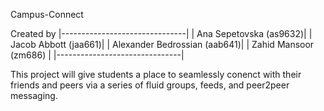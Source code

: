 Campus-Connect

Created by
|-------------------------------|
| Ana Sepetovska 		(as9632)|
| Jacob Abbott		    (jaa661)|
| Alexander Bedrossian	(aab641)|
| Zahid Mansoor		    (zm686) |
|-------------------------------|

This project will give students a place to seamlessly conenct with their friends and peers via a series of fluid groups, feeds, and peer2peer messaging. 